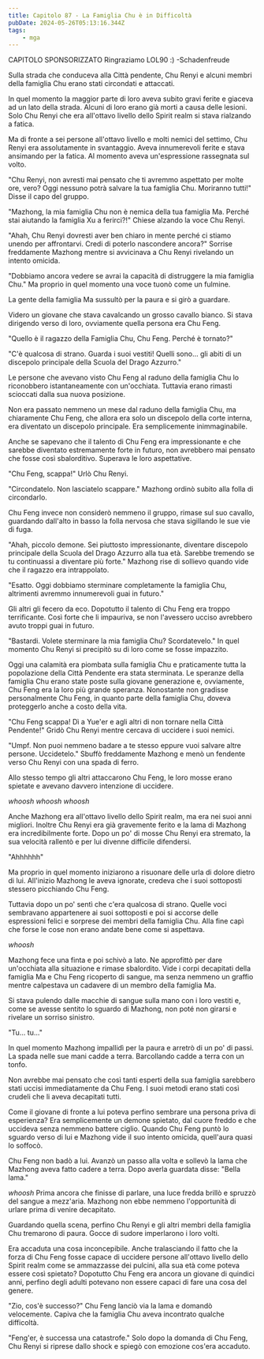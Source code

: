 ```yaml
---
title: Capitolo 87 - La Famiglia Chu è in Difficoltà
pubDate: 2024-05-26T05:13:16.344Z
tags:
    - mga
---
```



CAPITOLO SPONSORIZZATO Ringraziamo LOL90 :)
-Schadenfreude


Sulla strada che conduceva alla Città pendente, Chu Renyi e alcuni membri della famiglia Chu erano stati circondati e attaccati.


In quel momento la maggior parte di loro aveva subito gravi ferite e giaceva ad un lato della strada. Alcuni di loro erano già morti a causa delle lesioni. Solo Chu Renyi che era all'ottavo livello dello Spirit realm si stava rialzando a fatica.


Ma di fronte a sei persone all'ottavo livello e molti nemici del settimo, Chu Renyi era assolutamente in svantaggio. Aveva innumerevoli ferite e stava ansimando per la fatica. Al momento aveva un'espressione rassegnata sul volto.


"Chu Renyi, non avresti mai pensato che ti avremmo aspettato per molte ore, vero? Oggi nessuno potrà salvare la tua famiglia Chu. Moriranno tutti!" Disse il capo del gruppo.


"Mazhong, la mia famiglia Chu non è nemica della tua famiglia Ma. Perché stai aiutando la famiglia Xu a ferirci?!" Chiese alzando la voce Chu Renyi.


"Ahah, Chu Renyi dovresti aver ben chiaro in mente perché ci stiamo unendo per affrontarvi. Credi di poterlo nascondere ancora?" Sorrise freddamente Mazhong mentre si avvicinava a Chu Renyi rivelando un intento omicida.


"Dobbiamo ancora vedere se avrai la capacità di distruggere la mia famiglia Chu." Ma proprio in quel momento una voce tuonò come un fulmine.


La gente della famiglia Ma sussultò per la paura e si girò a guardare.


Videro un giovane che stava cavalcando un grosso cavallo bianco. Si stava dirigendo verso di loro, ovviamente quella persona era Chu Feng.


"Quello è il ragazzo della Famiglia Chu, Chu Feng. Perché è tornato?"


"C'è qualcosa di strano. Guarda i suoi vestiti! Quelli sono... gli abiti di un discepolo principale della Scuola del Drago Azzurro."


Le persone che avevano visto Chu Feng al raduno della famiglia Chu lo riconobbero istantaneamente con un'occhiata. Tuttavia erano rimasti scioccati dalla sua nuova posizione.


Non era passato nemmeno un mese dal raduno della famiglia Chu, ma chiaramente Chu Feng, che allora era solo un discepolo della corte interna, era diventato un discepolo principale. Era semplicemente inimmaginabile.


Anche se sapevano che il talento di Chu Feng era impressionante e che sarebbe diventato estremamente forte in futuro, non avrebbero mai pensato che fosse così sbalorditivo. Superava le loro aspettative.


"Chu Feng, scappa!" Urlò Chu Renyi.


"Circondatelo. Non lasciatelo scappare." Mazhong ordinò subito alla folla di circondarlo.


Chu Feng invece non considerò nemmeno il gruppo, rimase sul suo cavallo, guardando dall'alto in basso la folla nervosa che stava sigillando le sue vie di fuga.


"Ahah, piccolo demone. Sei piuttosto impressionante, diventare discepolo principale della Scuola del Drago Azzurro alla tua età. Sarebbe tremendo se tu continuassi a diventare più forte." Mazhong rise di sollievo quando vide che il ragazzo era intrappolato.


"Esatto. Oggi dobbiamo sterminare completamente la famiglia Chu, altrimenti avremmo innumerevoli guai in futuro."


Gli altri gli fecero da eco. Dopotutto il talento di Chu Feng era troppo terrificante. Così forte che li impauriva, se non l'avessero ucciso avrebbero avuto troppi guai in futuro.


"Bastardi. Volete sterminare la mia famiglia Chu? Scordatevelo." In quel momento Chu Renyi si precipitò su di loro come se fosse impazzito.


Oggi una calamità era piombata sulla famiglia Chu e praticamente tutta la popolazione della Città Pendente era stata sterminata. Le speranze della famiglia Chu erano state poste sulla giovane generazione e, ovviamente, Chu Feng era la loro più grande speranza.
Nonostante non gradisse personalmente Chu Feng, in quanto parte della famiglia Chu, doveva proteggerlo anche a costo della vita.


"Chu Feng scappa! Dì a Yue'er e agli altri di non tornare nella Città Pendente!" Gridò Chu Renyi mentre cercava di uccidere i suoi nemici.


"Umpf. Non puoi nemmeno badare a te stesso eppure vuoi salvare altre persone. Uccidetelo." Sbuffò freddamente Mazhong e menò un fendente verso Chu Renyi con una spada di ferro.


Allo stesso tempo gli altri attaccarono Chu Feng, le loro mosse erano spietate e avevano davvero intenzione di uccidere.


*whoosh whoosh whoosh*


Anche Mazhong era all'ottavo livello dello Spirit realm, ma era nei suoi anni migliori. Inoltre Chu Renyi era già gravemente ferito e la lama di Mazhong era incredibilmente forte. Dopo un po' di mosse Chu Renyi era stremato, la sua velocità rallentò e per lui divenne difficile difendersi.


"Ahhhhhh"


Ma proprio in quel momento iniziarono a risuonare delle urla di dolore dietro di lui. All'inizio Mazhong le aveva ignorate, credeva che i suoi sottoposti stessero picchiando Chu Feng.


Tuttavia dopo un po' sentì che c'era qualcosa di strano. Quelle voci sembravano appartenere ai suoi sottoposti e poi si accorse delle espressioni felici e sorprese dei membri della famiglia Chu. Alla fine capì che forse le cose non erano andate bene come si aspettava.


*whoosh*


Mazhong fece una finta e poi schivò a lato. Ne approfittò per dare un'occhiata alla situazione e rimase sbalordito. Vide i corpi decapitati della famiglia Ma e Chu Feng ricoperto di sangue, ma senza nemmeno un graffio mentre calpestava un cadavere di un membro della famiglia Ma.


Si stava pulendo dalle macchie di sangue sulla mano con i loro vestiti e, come se avesse sentito lo sguardo di Mazhong, non poté non girarsi e rivelare un sorriso sinistro.


"Tu... tu..."


In quel momento Mazhong impallidì per la paura e arretrò di un po' di passi. La spada nelle sue mani cadde a terra. Barcollando cadde a terra con un tonfo.


Non avrebbe mai pensato che così tanti esperti della sua famiglia sarebbero stati uccisi immediatamente da Chu Feng. I suoi metodi erano stati così crudeli che li aveva decapitati tutti.


Come il giovane di fronte a lui poteva perfino sembrare una persona priva di esperienza? Era semplicemente un demone spietato, dal cuore freddo e che uccideva senza nemmeno battere ciglio. 
Quando Chu Feng puntò lo sguardo verso di lui e Mazhong vide il suo intento omicida, quell'aura quasi lo soffocò.


Chu Feng non badò a lui. Avanzò un passo alla volta e sollevò la lama che Mazhong aveva fatto cadere a terra. Dopo averla guardata disse: "Bella lama."


*whoosh* Prima ancora che finisse di parlare, una luce fredda brillò e spruzzò del sangue a mezz'aria. Mazhong non ebbe nemmeno l'opportunità di urlare prima di venire decapitato.


Guardando quella scena, perfino Chu Renyi e gli altri membri della famiglia Chu tremarono di paura. Gocce di sudore imperlarono i loro volti.


Era accaduta una cosa inconcepibile. Anche tralasciando il fatto che la forza di Chu Feng fosse capace di uccidere persone all'ottavo livello dello Spirit realm come se ammazzasse dei pulcini, alla sua età come poteva essere così spietato? Dopotutto Chu Feng era ancora un giovane di quindici anni, perfino degli adulti potevano non essere capaci di fare una cosa del genere.


"Zio, cos'è successo?" Chu Feng lanciò via la lama e domandò velocemente. Capiva che la famiglia Chu aveva incontrato qualche difficoltà.


"Feng'er, è successa una catastrofe." Solo dopo la domanda di Chu Feng, Chu Renyi si riprese dallo shock e spiegò con emozione cos'era accaduto.





